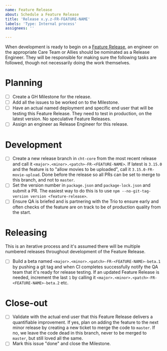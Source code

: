 ```yaml
---
name: Feature Release
about: Schedule a Feature Release
title: 'Release x.y.z-FR-FEATURE-NAME'
labels: 'Type: Internal process'
assignees: ''

---
```


When development is ready to begin on a [Feature Release](https://docs.communityhealthtoolkit.org/core/releases/feature_releases/#release-names), an engineer on the appropriate Care Team or Allies should be nominated as a Release Engineer. They will be responsible for making sure the following tasks are followed, though not necessarily doing the work themselves.

# Planning

- [ ] Create a GH Milestone for the release.
- [ ] Add all the issues to be worked on to the Milestone.
- [ ] Have an actual named deployment and specific end user that will be testing this Feature Release. They need to test in production, on the latest version. No speculative Feature Releases.
- [ ] Assign an engineer as Release Engineer for this release.

# Development

- [ ] Create a new release branch in `cht-core` from the most recent release and call it  `<major>.<minor>.<patch>-FR-<FEATURE-NAME>`. If latest is `3.15.0` and the feature is to "allow movies to be uploaded", call it `3.15.0-FR-movie-upload`. Done before the release so all PRs can be set to merge to this branch, and not to `master`.
- [ ] Set the version number in `package.json` and `package-lock.json` and submit a PR. The easiest way to do this is to use `npm --no-git-tag-version version <feature-release>`.
- [ ] Ensure QA is briefed and is partnering with the Trio to ensure early and often checks of the feature are on track to be of production quality from the start.

# Releasing

This is an iterative process and it's assumed there will be multiple numbered releases throughout development of the Feature Release.

- [ ] Build a beta named `<major>.<minor>.<patch>-FR-<FEATURE-NAME>-beta.1` by pushing a git tag and when CI completes successfully notify the QA team that it's ready for release testing. If an updated Feature Release is needed, increment the last `1` by calling it `<major>.<minor>.<patch>-FR-<FEATURE-NAME>-beta.2` etc.

# Close-out

- [ ] Validate with the actual end user that this Feature Release delivers a quantifiable improvement.  If yes, plan on adding the feature to the next minor release by creating a new ticket to merge the code to `master`.  If no, we leave the code dead in this branch, never to be merged to `master`, but still loved all the same.
- [ ] Mark this issue "done" and close the Milestone.
